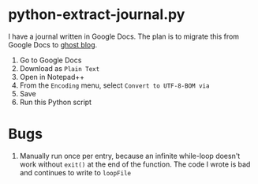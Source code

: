 # python-extract-journal.py
I have a journal written in Google Docs. The plan is to migrate this from Google Docs to [ghost blog](https://ghost.org/).

1. Go to Google Docs
2. Download as `Plain Text`
3. Open in Notepad++
4. From the `Encoding` menu, select `Convert to UTF-8-BOM via`
5. Save
6. Run this Python script

# Bugs

1. Manually run once per entry, because an infinite while-loop doesn't work without `exit()` at the end of the function. The code I wrote is bad and continues to write to `loopFile`
